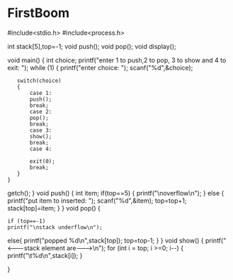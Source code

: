 # FirstBoom
#include<stdio.h>
#include<process.h>

int stack[5],top=-1;
void push();
void pop();
void display();

void main()
{
    int choice;
    printf("enter 1 to push,2 to pop, 3 to show and 4 to exit: ");
    while (1)
    {
       printf("enter choice: ");
       scanf("%d",&choice);

       switch(choice)
       {
           case 1:
           push();
           break;
           case 2:
           pop();
           break;
           case 3:
           show();
           break;
           case 4:

           exit(0);
           break;
       }
    }
   getch(); 
}
void push()
{
    int item;
    if(top==5)
    {
        printf("\noverflow\n");
    }
    else
    {
        printf("put item to inserted: ");
        scanf("%d",&item);
        top=top+1;
        stack[top]=item;
    }
}
void pop()
{

    if (top==-1)
    printf("\nstack underflow\n");
    

else{
    printf("popped %d\n",stack[top]);
    top=top-1;
}
}
void show()
{
    printf("<---stack element are--->\n");
    for (int i = top; i >=0; i--)
    {
        printf("\t%d\n",stack[i]);
    }
    
}
